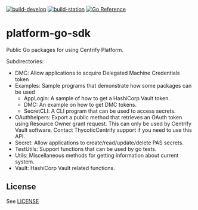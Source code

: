 [![build-develop](https://github.com/centrify/platform-go-sdk/actions/workflows/build.yml/badge.svg?branch=main)](https://github.com/centrify/platform-go-sdk/actions/workflows/build.yml)
[![build-station](https://github.com/centrify/platform-go-sdk/actions/workflows/build-station.yml/badge.svg?branch=main)](https://github.com/centrify/platform-go-sdk/actions/workflows/build-station.yml)
[![Go Reference](https://pkg.go.dev/badge/github.com/centrify/platform-go-sdk.svg)](https://pkg.go.dev/github.com/centrify/platform-go-sdk)

# platform-go-sdk
Public Go packages for using Centrify Platform.

Subdirectories:

- DMC: Allow applications to acquire Delegated Machine Credentials token
- Examples: Sample programs that demonstrate how some packages can be used
  * AppLogin: A sample of how to get a HashiCorp Vault token.
  * DMC: An example on how to get DMC tokens.
  * SecretCLI:  A CLI program that can be used to access secrets.
- OAuthhelpers: Export a public method that retrieves an OAuth token using Resource Owner grant request. This can only be used by Centrify Vault software. Contact ThycoticCentrify support if you need to use this API.
- Secret: Allow applications to create/read/update/delete PAS secrets.
- TestUtils: Support functions that can be used by go tests.
- Utils: Miscellaneous methods for getting information about current system.
- Vault: HashiCorp Vault related functions.


## License

See [LICENSE](LICENSE)
